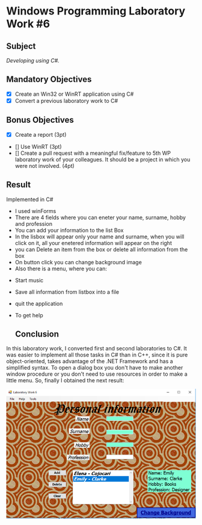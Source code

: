 # Windows Programming Laboratory Work #6
## Subject
_Developing using C#._

## Mandatory Objectives
- [x] Create an Win32 or WinRT application using C#
- [x] Convert a previous laboratory work to C#
## Bonus Objectives
- [x] Create a report (3pt)
- [] Use WinRT (3pt)
- [] Create a pull request with a meaningful fix/feature to 5th WP laboratory work of your colleagues. It should be a project in which you were not involved. (4pt)

## Result
Implemented in C#
* I used winForms
* There are 4 fields where you can eneter your name, surname, hobby and profession
* You can add your information to the list Box
* In the lisbox will appear only your name and surname, when you will click on it, all your enetered information will appear on the right
* you can Delete an item from the box or delete all information from the box
* On button click you can change background image
* Also there is a menu, where you can:
- Start music
- Save all information from listbox into a file
- quit the application 
- To get help

  ## Conclusion
In this laboratory work, I converted first and second laboratories to C#. It was easier to implement all those tasks in C# than in C++, since 
 it is pure object-oriented, takes advantage of the .NET Framework and has a simplified syntax. To open a dialog box you don't have to make another window procedure or you don't need to use resources in order to make a little menu. So, finally I obtained the next result:

![screen1](Results/screen1.png)
